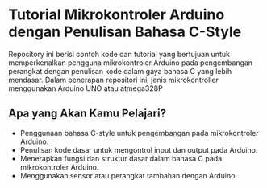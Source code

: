 # Tutorial Mikrokontroler Arduino dengan Penulisan Bahasa C-Style

Repository ini berisi contoh kode dan tutorial yang bertujuan untuk memperkenalkan pengguna mikrokontroler Arduino pada pengembangan perangkat dengan penulisan kode dalam gaya bahasa C yang lebih mendasar. Dalam penerapan repositori ini, jenis mikrokontroller menggunakan Arduino UNO atau atmega328P

## Apa yang Akan Kamu Pelajari?

- Penggunaan bahasa C-style untuk pengembangan pada mikrokontroler Arduino.
- Penulisan kode dasar untuk mengontrol input dan output pada Arduino.
- Menerapkan fungsi dan struktur dasar dalam bahasa C pada mikrokontroler Arduino.
- Menggunakan sensor atau perangkat tambahan dengan Arduino.

